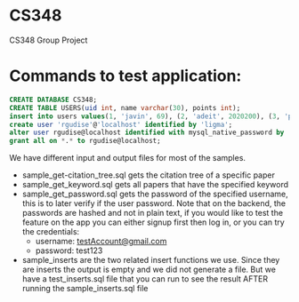 # CS348
CS348 Group Project

# Commands to test application:

```SQL
CREATE DATABASE CS348;
CREATE TABLE USERS(uid int, name varchar(30), points int);
insert into users values(1, 'javin', 69), (2, 'adeit', 2020200), (3, 'padthai', 3);
create user 'rgudise'@'localhost' identified by 'ligma';
alter user rgudise@localhost identified with mysql_native_password by 'ligma';
grant all on *.* to rgudise@localhost;
```

We have different input and output files for most of the samples.

- sample_get-citation_tree.sql gets the citation tree of a specific paper
- sample_get_keyword.sql gets all papers that have the specified keyword
- sample_get_password.sql gets the password of the specified username, this is to later verify if the user password. Note that on the backend, the passwords are hashed and not in plain text, if you would like to test the feature on the app you can either signup first then log in, or you can try the credentials:
    - username: testAccount@gmail.com 
    - password: test123
- sample_inserts are the two related insert functions we use. Since they are inserts the output is empty and we did not generate a file. But we have a test_inserts.sql file that you can run to see the result AFTER running the sample_inserts.sql file